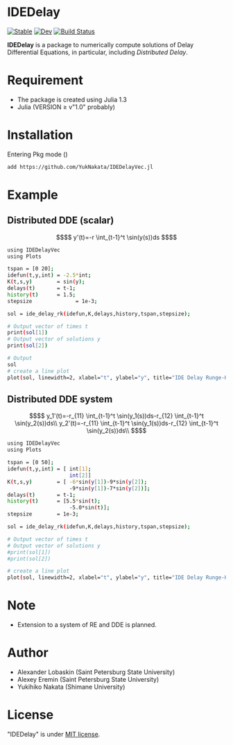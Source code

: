 # IDEDelay

[![Stable](https://img.shields.io/badge/docs-stable-blue.svg)](https://YukNakata.github.io/IDEDelay.jl/stable)
[![Dev](https://img.shields.io/badge/docs-dev-blue.svg)](https://YukNakata.github.io/IDEDelay.jl/dev)
[![Build Status](https://travis-ci.com/YukNakata/IDEDelay.jl.svg?branch=master)](https://travis-ci.com/YukNakata/IDEDelay.jl)

**IDEDelay** is a package to numerically compute solutions of Delay Differential Equations, in particular, including *Distributed Delay*.

# Requirement

* The package is created using Julia 1.3
* Julia (VERSION ≥ v"1.0" probably)

# Installation

Entering Pkg mode ()
```bash
add https://github.com/YukNakata/IDEDelayVec.jl
```

# Example

## Distributed DDE (scalar)


```math
$$
y'(t)=-r \int_{t-1}^t \sin(y(s))ds
$$
```


```bash
using IDEDelayVec
using Plots

tspan = [0 20];
idefun(t,y,int) = -2.5*int;
K(t,s,y)        = sin(y); 
delays(t)       = t-1;
history(t)      = 1.5;
stepsize              = 1e-3;

sol = ide_delay_rk(idefun,K,delays,history,tspan,stepsize);

# Output vector of times t
print(sol[1])
# Output vector of solutions y
print(sol[2])

# Output 
sol
# create a line plot
plot(sol, linewidth=2, xlabel="t", ylabel="y", title="IDE Delay Runge-Kutta")

```

## Distributed DDE system


```math
$$
y_1'(t)=-r_{11} \int_{t-1}^t \sin(y_1(s))ds-r_{12} \int_{t-1}^t \sin(y_2(s))ds\\
y_2'(t)=-r_{11} \int_{t-1}^t \sin(y_1(s))ds-r_{12} \int_{t-1}^t \sin(y_2(s))ds\\
$$
```


```bash
using IDEDelayVec
using Plots

tspan = [0 50];
idefun(t,y,int) = [ int[1];
                    int[2]]
K(t,s,y)        = [ -6*sin(y[1])-9*sin(y[2]);
                    -9*sin(y[1])-7*sin(y[2])];
delays(t)       = t-1;
history(t)      = [5.5*sin(t);
                    -5.0*sin(t)];
stepsize		= 1e-3;

sol = ide_delay_rk(idefun,K,delays,history,tspan,stepsize);

# Output vector of times t
# Output vector of solutions y
#print(sol[1])
#print(sol[2])

# create a line plot
plot(sol, linewidth=2, xlabel="t", ylabel="y", title="IDE Delay Runge-Kutta")
```
# Note

* Extension to a system of RE and DDE is planned.


# Author

* Alexander Lobaskin (Saint Petersburg State University)
* Alexey Eremin (Saint Petersburg State University)
* Yukihiko Nakata (Shimane University)

# License

"IDEDelay" is under [MIT license](https://en.wikipedia.org/wiki/MIT_License).
